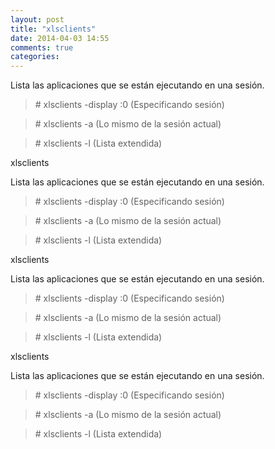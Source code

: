 ```yaml
---
layout: post
title: "xlsclients"
date: 2014-04-03 14:55
comments: true
categories: 
---
```

Lista las aplicaciones que se están ejecutando en una sesión.

>\# xlsclients -display :0   (Especificando sesión)

>\# xlsclients -a      (Lo mismo de la sesión actual)

>\# xlsclients -l  (Lista extendida)

xlsclients

Lista las aplicaciones que se están ejecutando en una sesión.

>\# xlsclients -display :0   (Especificando sesión)

>\# xlsclients -a      (Lo mismo de la sesión actual)

>\# xlsclients -l  (Lista extendida)

xlsclients

Lista las aplicaciones que se están ejecutando en una sesión.

>\# xlsclients -display :0   (Especificando sesión)

>\# xlsclients -a      (Lo mismo de la sesión actual)

>\# xlsclients -l  (Lista extendida)

xlsclients

Lista las aplicaciones que se están ejecutando en una sesión.

>\# xlsclients -display :0   (Especificando sesión)

>\# xlsclients -a      (Lo mismo de la sesión actual)

>\# xlsclients -l  (Lista extendida)

